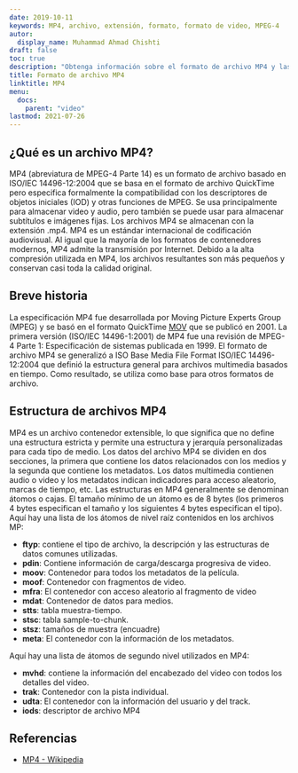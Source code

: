 ```yaml
---
date: 2019-10-11
keywords: MP4, archivo, extensión, formato, formato de video, MPEG-4
autor:
  display_name: Muhammad Ahmad Chishti
draft: false
toc: true
description: "Obtenga información sobre el formato de archivo MP4 y las API que pueden crear y abrir archivos MP4."
title: Formato de archivo MP4
linktitle: MP4
menu:
  docs:
    parent: "video"
lastmod: 2021-07-26
---
```


## ¿Qué es un archivo MP4? ##

MP4 (abreviatura de MPEG-4 Parte 14) es un formato de archivo basado en ISO/IEC 14496-12:2004 que se basa en el formato de archivo QuickTime pero especifica formalmente la compatibilidad con los descriptores de objetos iniciales (IOD) y otras funciones de MPEG. Se usa principalmente para almacenar video y audio, pero también se puede usar para almacenar subtítulos e imágenes fijas. Los archivos MP4 se almacenan con la extensión .mp4. MP4 es un estándar internacional de codificación audiovisual. Al igual que la mayoría de los formatos de contenedores modernos, MP4 admite la transmisión por Internet. Debido a la alta compresión utilizada en MP4, los archivos resultantes son más pequeños y conservan casi toda la calidad original.

## Breve historia ##

La especificación MP4 fue desarrollada por Moving Picture Experts Group (MPEG) y se basó en el formato QuickTime [MOV](/es/video/mov/) que se publicó en 2001. La primera versión (ISO/IEC 14496-1:2001) de MP4 fue una revisión de MPEG-4 Parte 1: Especificación de sistemas publicada en 1999. El formato de archivo MP4 se generalizó a ISO Base Media File Format ISO/IEC 14496-12:2004 que definió la estructura general para archivos multimedia basados en tiempo. Como resultado, se utiliza como base para otros formatos de archivo.

## Estructura de archivos MP4 ##

MP4 es un archivo contenedor extensible, lo que significa que no define una estructura estricta y permite una estructura y jerarquía personalizadas para cada tipo de medio. Los datos del archivo MP4 se dividen en dos secciones, la primera que contiene los datos relacionados con los medios y la segunda que contiene los metadatos. Los datos multimedia contienen audio o video y los metadatos indican indicadores para acceso aleatorio, marcas de tiempo, etc.
Las estructuras en MP4 generalmente se denominan átomos o cajas. El tamaño mínimo de un átomo es de 8 bytes (los primeros 4 bytes especifican el tamaño y los siguientes 4 bytes especifican el tipo). Aquí hay una lista de los átomos de nivel raíz contenidos en los archivos MP:

- **ftyp**: contiene el tipo de archivo, la descripción y las estructuras de datos comunes utilizadas.
- **pdin**: Contiene información de carga/descarga progresiva de video.
- **moov**: Contenedor para todos los metadatos de la película.
- **moof**: Contenedor con fragmentos de video.
- **mfra**: El contenedor con acceso aleatorio al fragmento de video
- **mdat**: Contenedor de datos para medios.
- **stts**: tabla muestra-tiempo.
- **stsc**: tabla sample-to-chunk.
- **stsz**: tamaños de muestra (encuadre)
- **meta**: El contenedor con la información de los metadatos.

Aquí hay una lista de átomos de segundo nivel utilizados en MP4:

- **mvhd**: contiene la información del encabezado del video con todos los detalles del video.
- **trak**: Contenedor con la pista individual.
- **udta**: El contenedor con la información del usuario y del track.
- **iods**: descriptor de archivo MP4

## Referencias ##

- [MP4 - Wikipedia](https://en.wikipedia.org/wiki/MPEG-4_Part_14)

